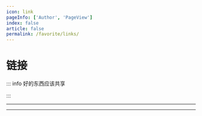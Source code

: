 ```yaml
---
icon: link
pageInfo: ['Author', 'PageView']
index: false
article: false
permalink: /favorite/links/
---
```


# 链接

::: info 好的东西应该共享

:::

---

<Catalog base='/favorite/links/' />

---
